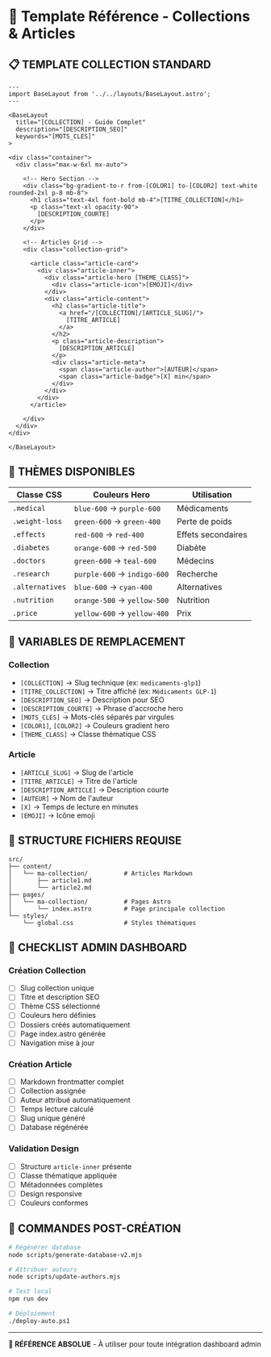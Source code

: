 # 🎨 Template Référence - Collections & Articles

## 📋 **TEMPLATE COLLECTION STANDARD**

```astro
---
import BaseLayout from '../../layouts/BaseLayout.astro';
---

<BaseLayout 
  title="[COLLECTION] - Guide Complet"
  description="[DESCRIPTION_SEO]"
  keywords="[MOTS_CLES]"
>

<div class="container">
  <div class="max-w-6xl mx-auto">
    
    <!-- Hero Section -->
    <div class="bg-gradient-to-r from-[COLOR1] to-[COLOR2] text-white rounded-2xl p-8 mb-8">
      <h1 class="text-4xl font-bold mb-4">[TITRE_COLLECTION]</h1>
      <p class="text-xl opacity-90">
        [DESCRIPTION_COURTE]
      </p>
    </div>

    <!-- Articles Grid -->
    <div class="collection-grid">
      
      <article class="article-card">
        <div class="article-inner">
          <div class="article-hero [THEME_CLASS]">
            <div class="article-icon">[EMOJI]</div>
          </div>
          <div class="article-content">
            <h2 class="article-title">
              <a href="/[COLLECTION]/[ARTICLE_SLUG]/">
                [TITRE_ARTICLE]
              </a>
            </h2>
            <p class="article-description">
              [DESCRIPTION_ARTICLE]
            </p>
            <div class="article-meta">
              <span class="article-author">[AUTEUR]</span>
              <span class="article-badge">[X] min</span>
            </div>
          </div>
        </div>
      </article>

    </div>
  </div>
</div>

</BaseLayout>
```

## 🎨 **THÈMES DISPONIBLES**

| Classe CSS | Couleurs Hero | Utilisation |
|------------|---------------|-------------|
| `.medical` | `blue-600` → `purple-600` | Médicaments |
| `.weight-loss` | `green-600` → `green-400` | Perte de poids |
| `.effects` | `red-600` → `red-400` | Effets secondaires |
| `.diabetes` | `orange-600` → `red-500` | Diabète |
| `.doctors` | `green-600` → `teal-600` | Médecins |
| `.research` | `purple-600` → `indigo-600` | Recherche |
| `.alternatives` | `blue-600` → `cyan-400` | Alternatives |
| `.nutrition` | `orange-500` → `yellow-500` | Nutrition |
| `.price` | `yellow-600` → `yellow-400` | Prix |

## 🔧 **VARIABLES DE REMPLACEMENT**

### **Collection**
- `[COLLECTION]` → Slug technique (ex: `medicaments-glp1`)
- `[TITRE_COLLECTION]` → Titre affiché (ex: `Médicaments GLP-1`)
- `[DESCRIPTION_SEO]` → Description pour SEO
- `[DESCRIPTION_COURTE]` → Phrase d'accroche hero
- `[MOTS_CLES]` → Mots-clés séparés par virgules
- `[COLOR1]`, `[COLOR2]` → Couleurs gradient hero
- `[THEME_CLASS]` → Classe thématique CSS

### **Article**
- `[ARTICLE_SLUG]` → Slug de l'article
- `[TITRE_ARTICLE]` → Titre de l'article
- `[DESCRIPTION_ARTICLE]` → Description courte
- `[AUTEUR]` → Nom de l'auteur
- `[X]` → Temps de lecture en minutes
- `[EMOJI]` → Icône emoji

## 📁 **STRUCTURE FICHIERS REQUISE**

```
src/
├── content/
│   └── ma-collection/          # Articles Markdown
│       ├── article1.md
│       └── article2.md
├── pages/
│   └── ma-collection/          # Pages Astro
│       └── index.astro         # Page principale collection
└── styles/
    └── global.css              # Styles thématiques
```

## 🎯 **CHECKLIST ADMIN DASHBOARD**

### **Création Collection**
- [ ] Slug collection unique
- [ ] Titre et description SEO
- [ ] Thème CSS sélectionné
- [ ] Couleurs hero définies
- [ ] Dossiers créés automatiquement
- [ ] Page index.astro générée
- [ ] Navigation mise à jour

### **Création Article**
- [ ] Markdown frontmatter complet
- [ ] Collection assignée
- [ ] Auteur attribué automatiquement
- [ ] Temps lecture calculé
- [ ] Slug unique généré
- [ ] Database régénérée

### **Validation Design**
- [ ] Structure `article-inner` présente
- [ ] Classe thématique appliquée
- [ ] Métadonnées complètes
- [ ] Design responsive
- [ ] Couleurs conformes

## 🚀 **COMMANDES POST-CRÉATION**

```bash
# Régénérer database
node scripts/generate-database-v2.mjs

# Attribuer auteurs
node scripts/update-authors.mjs

# Test local
npm run dev

# Déploiement
./deploy-auto.ps1
```

---

**📢 RÉFÉRENCE ABSOLUE** - À utiliser pour toute intégration dashboard admin
